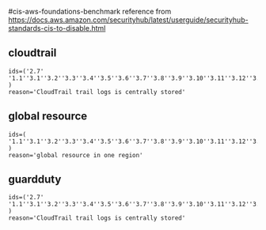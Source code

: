#cis-aws-foundations-benchmark
reference from https://docs.aws.amazon.com/securityhub/latest/userguide/securityhub-standards-cis-to-disable.html
## cloudtrail
```
ids=('2.7'
'1.1''3.1''3.2''3.3''3.4''3.5''3.6''3.7''3.8''3.9''3.10''3.11''3.12''3.13''3.14'
)
reason='CloudTrail trail logs is centrally stored'
```
## global resource
```
ids=(
'1.1''3.1''3.2''3.3''3.4''3.5''3.6''3.7''3.8''3.9''3.10''3.11''3.12''3.13''3.14'
)
reason='global resource in one region'
```
## guardduty
```
ids=('2.7'
'1.1''3.1''3.2''3.3''3.4''3.5''3.6''3.7''3.8''3.9''3.10''3.11''3.12''3.13''3.14'
)
reason='CloudTrail trail logs is centrally stored'
```
